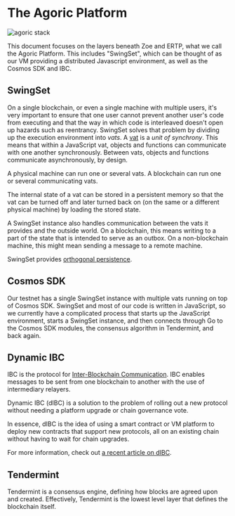 

The Agoric Platform [​](#the-agoric-platform)
=============================================

![agoric stack](/assets/stack.CM1htLI4.svg)

This document focuses on the layers beneath Zoe and ERTP, what we call the Agoric Platform. This includes "SwingSet", which can be thought of as our VM providing a distributed Javascript environment, as well as the Cosmos SDK and IBC.

SwingSet [​](#swingset)
-----------------------

On a single blockchain, or even a single machine with multiple users, it's very important to ensure that one user cannot prevent another user's code from executing and that the way in which code is interleaved doesn't open up hazards such as reentrancy. SwingSet solves that problem by dividing up the execution environment into *vats*. A [vat](./../js-programming/#vats-the-unit-of-synchrony) is a *unit of synchrony*. This means that within a JavaScript vat, objects and functions can communicate with one another synchronously. Between vats, objects and functions communicate asynchronously, by design.

A physical machine can run one or several vats. A blockchain can run one or several communicating vats.

The internal state of a vat can be stored in a persistent memory so that the vat can be turned off and later turned back on (on the same or a different physical machine) by loading the stored state.

A SwingSet instance also handles communication between the vats it provides and the outside world. On a blockchain, this means writing to a part of the state that is intended to serve as an outbox. On a non-blockchain machine, this might mean sending a message to a remote machine.

SwingSet provides [orthogonal persistence](https://en.wikipedia.org/wiki/Persistence_(computer_science)#Orthogonal_or_transparent_persistence).

Cosmos SDK [​](#cosmos-sdk)
---------------------------

Our testnet has a single SwingSet instance with multiple vats running on top of Cosmos SDK. SwingSet and most of our code is written in JavaScript, so we currently have a complicated process that starts up the JavaScript environment, starts a SwingSet instance, and then connects through Go to the Cosmos SDK modules, the consensus algorithm in Tendermint, and back again.

Dynamic IBC [​](#dynamic-ibc)
-----------------------------

IBC is the protocol for [Inter-Blockchain Communication](https://cosmos.network/ibc/). IBC enables messages to be sent from one blockchain to another with the use of intermediary relayers.

Dynamic IBC (dIBC) is a solution to the problem of rolling out a new protocol without needing a platform upgrade or chain governance vote.

In essence, dIBC is the idea of using a smart contract or VM platform to deploy new contracts that support new protocols, all on an existing chain without having to wait for chain upgrades.

For more information, check out [a recent article on dIBC](https://medium.com/agoric/the-road-to-dynamic-ibc-4a43bc964bca).

Tendermint [​](#tendermint)
---------------------------

Tendermint is a consensus engine, defining how blocks are agreed upon and created. Effectively, Tendermint is the lowest level layer that defines the blockchain itself.


